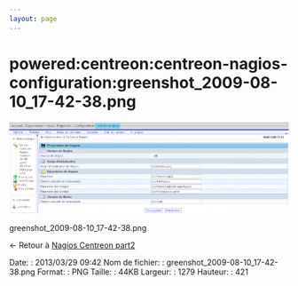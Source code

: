 ```yaml
---
layout: page
---
```


powered:centreon:centreon-nagios-configuration:greenshot\_2009-08-10\_17-42-38.png
==================================================================================

[![greenshot\_2009-08-10\_17-42-38.png](../../../../assets/media/powered/centreon/centreon-nagios-configuration/greenshot_2009-08-10_17-42-38.png@cache=&w=899&h=296 "greenshot_2009-08-10_17-42-38.png")](../../../../assets/media/powered/centreon/centreon-nagios-configuration/greenshot_2009-08-10_17-42-38.png@cache= "Afficher le fichier original")

greenshot\_2009-08-10\_17-42-38.png

← Retour à [Nagios Centreon
part2](../../../../centreon/nagios-centreon-part2.html "centreon:nagios-centreon-part2")

Date:
:   2013/03/29 09:42
Nom de fichier:
:   greenshot\_2009-08-10\_17-42-38.png
Format:
:   PNG
Taille:
:   44KB
Largeur:
:   1279
Hauteur:
:   421

